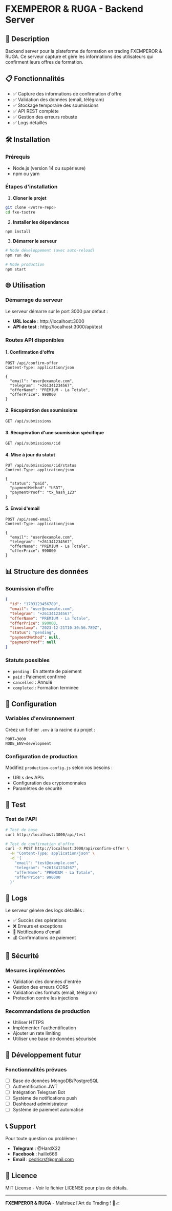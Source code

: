 # FXEMPEROR & RUGA - Backend Server

## 🚀 Description

Backend server pour la plateforme de formation en trading FXEMPEROR & RUGA. Ce serveur capture et gère les informations des utilisateurs qui confirment leurs offres de formation.

## 📋 Fonctionnalités

- ✅ Capture des informations de confirmation d'offre
- ✅ Validation des données (email, télégram)
- ✅ Stockage temporaire des soumissions
- ✅ API REST complète
- ✅ Gestion des erreurs robuste
- ✅ Logs détaillés

## 🛠️ Installation

### Prérequis
- Node.js (version 14 ou supérieure)
- npm ou yarn

### Étapes d'installation

1. **Cloner le projet**
```bash
git clone <votre-repo>
cd fxe-tsotre
```

2. **Installer les dépendances**
```bash
npm install
```

3. **Démarrer le serveur**
```bash
# Mode développement (avec auto-reload)
npm run dev

# Mode production
npm start
```

## 🌐 Utilisation

### Démarrage du serveur
Le serveur démarre sur le port 3000 par défaut :
- **URL locale** : http://localhost:3000
- **API de test** : http://localhost:3000/api/test

### Routes API disponibles

#### 1. Confirmation d'offre
```http
POST /api/confirm-offer
Content-Type: application/json

{
  "email": "user@example.com",
  "telegram": "+261341234567",
  "offerName": "PREMIUM - La Totale",
  "offerPrice": 990000
}
```

#### 2. Récupération des soumissions
```http
GET /api/submissions
```

#### 3. Récupération d'une soumission spécifique
```http
GET /api/submissions/:id
```

#### 4. Mise à jour du statut
```http
PUT /api/submissions/:id/status
Content-Type: application/json

{
  "status": "paid",
  "paymentMethod": "USDT",
  "paymentProof": "tx_hash_123"
}
```

#### 5. Envoi d'email
```http
POST /api/send-email
Content-Type: application/json

{
  "email": "user@example.com",
  "telegram": "+261341234567",
  "offerName": "PREMIUM - La Totale",
  "offerPrice": 990000
}
```

## 📊 Structure des données

### Soumission d'offre
```json
{
  "id": "1703123456789",
  "email": "user@example.com",
  "telegram": "+261341234567",
  "offerName": "PREMIUM - La Totale",
  "offerPrice": 990000,
  "timestamp": "2023-12-21T10:30:56.789Z",
  "status": "pending",
  "paymentMethod": null,
  "paymentProof": null
}
```

### Statuts possibles
- `pending` : En attente de paiement
- `paid` : Paiement confirmé
- `cancelled` : Annulé
- `completed` : Formation terminée

## 🔧 Configuration

### Variables d'environnement
Créez un fichier `.env` à la racine du projet :

```env
PORT=3000
NODE_ENV=development
```

### Configuration de production
Modifiez `production-config.js` selon vos besoins :
- URLs des APIs
- Configuration des cryptomonnaies
- Paramètres de sécurité

## 🧪 Test

### Test de l'API
```bash
# Test de base
curl http://localhost:3000/api/test

# Test de confirmation d'offre
curl -X POST http://localhost:3000/api/confirm-offer \
  -H "Content-Type: application/json" \
  -d '{
    "email": "test@example.com",
    "telegram": "+261341234567",
    "offerName": "PREMIUM - La Totale",
    "offerPrice": 990000
  }'
```

## 📝 Logs

Le serveur génère des logs détaillés :
- ✅ Succès des opérations
- ❌ Erreurs et exceptions
- 📧 Notifications d'email
- 💰 Confirmations de paiement

## 🚨 Sécurité

### Mesures implémentées
- Validation des données d'entrée
- Gestion des erreurs CORS
- Validation des formats (email, télégram)
- Protection contre les injections

### Recommandations de production
- Utiliser HTTPS
- Implémenter l'authentification
- Ajouter un rate limiting
- Utiliser une base de données sécurisée

## 🔮 Développement futur

### Fonctionnalités prévues
- [ ] Base de données MongoDB/PostgreSQL
- [ ] Authentification JWT
- [ ] Intégration Telegram Bot
- [ ] Système de notifications push
- [ ] Dashboard administrateur
- [ ] Système de paiement automatisé

## 📞 Support

Pour toute question ou problème :
- **Telegram** : @HardX22
- **Facebook** : haillx666
- **Email** : cedricrsf@gmail.com

## 📄 Licence

MIT License - Voir le fichier LICENSE pour plus de détails.

---

**FXEMPEROR & RUGA** - Maîtrisez l'Art du Trading ! 🚀📈 